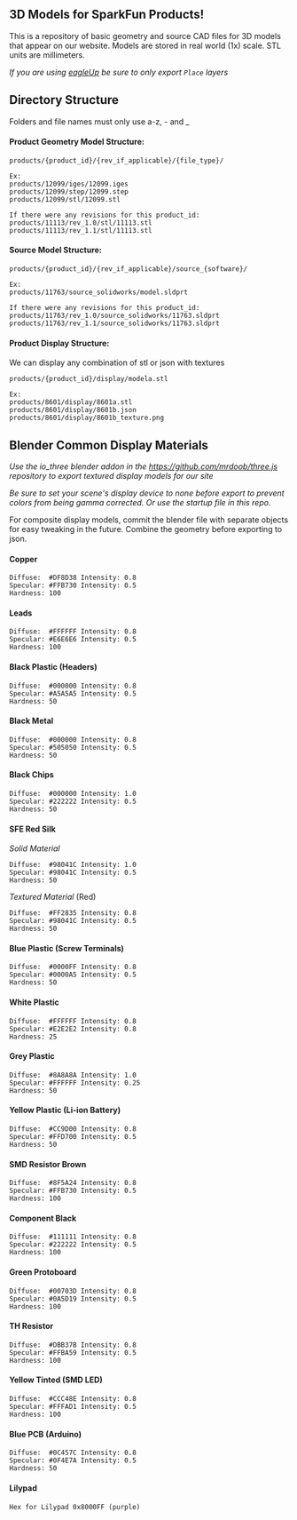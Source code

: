 3D Models for SparkFun Products!
----------------

This is a repository of basic geometry and source CAD files for 3D models that appear on our website. Models are stored in real world (1x) scale. STL units are millimeters.

_If you are using [eagleUp](https://eagleup.wordpress.com/) be sure to only export ```Place``` layers_

## Directory Structure

Folders and file names must only use a-z, - and _

#### Product Geometry Model Structure:
```
products/{product_id}/{rev_if_applicable}/{file_type}/

Ex:
products/12099/iges/12099.iges
products/12099/step/12099.step
products/12099/stl/12099.stl

If there were any revisions for this product_id:
products/11113/rev_1.0/stl/11113.stl
products/11113/rev_1.1/stl/11113.stl
```

#### Source Model Structure:
```
products/{product_id}/{rev_if_applicable}/source_{software}/

Ex:
products/11763/source_solidworks/model.sldprt

If there were any revisions for this product_id:
products/11763/rev_1.0/source_solidworks/11763.sldprt
products/11763/rev_1.1/source_solidworks/11763.sldprt

```

#### Product Display Structure:
We can display any combination of stl or json with textures
```
products/{product_id}/display/modela.stl

Ex:
products/8601/display/8601a.stl
products/8601/display/8601b.json
products/8601/display/8601b_texture.png
```


## Blender Common Display Materials

_Use the io_three blender addon in the https://github.com/mrdoob/three.js repository to export textured display models for our site_

_Be sure to set your scene's display device to none before export to prevent colors from being gamma corrected. Or use the startup file in this repo._

For composite display models, commit the blender file with separate objects for easy tweaking in the future. Combine the geometry before exporting to json.

#### Copper
```
Diffuse:  #DF8D38 Intensity: 0.8
Specular: #FFB730 Intensity: 0.5
Hardness: 100
```

#### Leads
```
Diffuse:  #FFFFFF Intensity: 0.8
Specular: #E6E6E6 Intensity: 0.5
Hardness: 100
```

#### Black Plastic (Headers)
```
Diffuse:  #000000 Intensity: 0.8
Specular: #A5A5A5 Intensity: 0.5
Hardness: 50
```

#### Black Metal 
```
Diffuse:  #000000 Intensity: 0.8
Specular: #505050 Intensity: 0.5
Hardness: 50
```

#### Black Chips
```
Diffuse:  #000000 Intensity: 1.0
Specular: #222222 Intensity: 0.5
Hardness: 50
```

#### SFE Red Silk
_Solid Material_
```
Diffuse:  #98041C Intensity: 1.0
Specular: #98041C Intensity: 0.5
Hardness: 50
```
_Textured Material_ (Red)
```
Diffuse:  #FF2835 Intensity: 0.8
Specular: #98041C Intensity: 0.5
Hardness: 50
```

#### Blue Plastic (Screw Terminals)
```
Diffuse:  #0000FF Intensity: 0.8
Specular: #0000A5 Intensity: 0.5
Hardness: 50
```

#### White Plastic
```
Diffuse:  #FFFFFF Intensity: 0.8
Specular: #E2E2E2 Intensity: 0.8
Hardness: 25
```

#### Grey Plastic
```
Diffuse:  #8A8A8A Intensity: 1.0
Specular: #FFFFFF Intensity: 0.25
Hardness: 50
```

#### Yellow Plastic (Li-ion Battery)
```
Diffuse:  #CC9D00 Intensity: 0.8
Specular: #FFD700 Intensity: 0.5
Hardness: 50
```

#### SMD Resistor Brown
```
Diffuse:  #8F5A24 Intensity: 0.8
Specular: #FFB730 Intensity: 0.5
Hardness: 100
```

#### Component Black
```
Diffuse:  #111111 Intensity: 0.8
Specular: #222222 Intensity: 0.5
Hardness: 100
```

#### Green Protoboard
```
Diffuse:  #00703D Intensity: 0.8
Specular: #0A5D19 Intensity: 0.5
Hardness: 100
```

#### TH Resistor
```
Diffuse:  #DBB37B Intensity: 0.8
Specular: #FFBA59 Intensity: 0.5
Hardness: 100
```

#### Yellow Tinted (SMD LED) 
```
Diffuse:  #CCC48E Intensity: 0.8
Specular: #FFFAD1 Intensity: 0.5
Hardness: 100
```

#### Blue PCB (Arduino)
```
Diffuse:  #0C457C Intensity: 0.8
Specular: #0F4E7A Intensity: 0.5
Hardness: 50
```

#### Lilypad
```
Hex for Lilypad 0x8000FF (purple)
```
